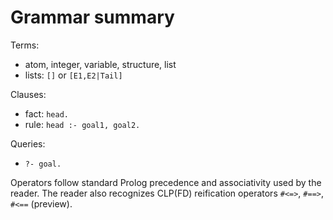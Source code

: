 # Grammar summary

Terms:

- atom, integer, variable, structure, list
- lists: `[]` or `[E1,E2|Tail]`

Clauses:

- fact: `head.`
- rule: `head :- goal1, goal2.`

Queries:

- `?- goal.`

Operators follow standard Prolog precedence and associativity used by the reader.
The reader also recognizes CLP(FD) reification operators `#<=>`, `#==>`, `#<==` (preview).
